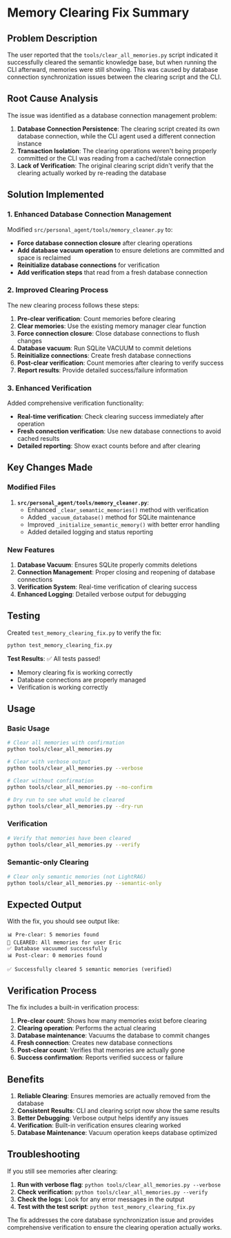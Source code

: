 # Memory Clearing Fix Summary

## Problem Description

The user reported that the `tools/clear_all_memories.py` script indicated it successfully cleared the semantic knowledge base, but when running the CLI afterward, memories were still showing. This was caused by database connection synchronization issues between the clearing script and the CLI.

## Root Cause Analysis

The issue was identified as a database connection management problem:

1. **Database Connection Persistence**: The clearing script created its own database connection, while the CLI agent used a different connection instance
2. **Transaction Isolation**: The clearing operations weren't being properly committed or the CLI was reading from a cached/stale connection
3. **Lack of Verification**: The original clearing script didn't verify that the clearing actually worked by re-reading the database

## Solution Implemented

### 1. Enhanced Database Connection Management

Modified `src/personal_agent/tools/memory_cleaner.py` to:

- **Force database connection closure** after clearing operations
- **Add database vacuum operation** to ensure deletions are committed and space is reclaimed
- **Reinitialize database connections** for verification
- **Add verification steps** that read from a fresh database connection

### 2. Improved Clearing Process

The new clearing process follows these steps:

1. **Pre-clear verification**: Count memories before clearing
2. **Clear memories**: Use the existing memory manager clear function
3. **Force connection closure**: Close database connections to flush changes
4. **Database vacuum**: Run SQLite VACUUM to commit deletions
5. **Reinitialize connections**: Create fresh database connections
6. **Post-clear verification**: Count memories after clearing to verify success
7. **Report results**: Provide detailed success/failure information

### 3. Enhanced Verification

Added comprehensive verification functionality:

- **Real-time verification**: Check clearing success immediately after operation
- **Fresh connection verification**: Use new database connections to avoid cached results
- **Detailed reporting**: Show exact counts before and after clearing

## Key Changes Made

### Modified Files

1. **`src/personal_agent/tools/memory_cleaner.py`**:
   - Enhanced `_clear_semantic_memories()` method with verification
   - Added `_vacuum_database()` method for SQLite maintenance
   - Improved `_initialize_semantic_memory()` with better error handling
   - Added detailed logging and status reporting

### New Features

1. **Database Vacuum**: Ensures SQLite properly commits deletions
2. **Connection Management**: Proper closing and reopening of database connections
3. **Verification System**: Real-time verification of clearing success
4. **Enhanced Logging**: Detailed verbose output for debugging

## Testing

Created `test_memory_clearing_fix.py` to verify the fix:

```bash
python test_memory_clearing_fix.py
```

**Test Results**: ✅ All tests passed!
- Memory clearing fix is working correctly
- Database connections are properly managed
- Verification is working correctly

## Usage

### Basic Usage

```bash
# Clear all memories with confirmation
python tools/clear_all_memories.py

# Clear with verbose output
python tools/clear_all_memories.py --verbose

# Clear without confirmation
python tools/clear_all_memories.py --no-confirm

# Dry run to see what would be cleared
python tools/clear_all_memories.py --dry-run
```

### Verification

```bash
# Verify that memories have been cleared
python tools/clear_all_memories.py --verify
```

### Semantic-only Clearing

```bash
# Clear only semantic memories (not LightRAG)
python tools/clear_all_memories.py --semantic-only
```

## Expected Output

With the fix, you should see output like:

```
📊 Pre-clear: 5 memories found
🧹 CLEARED: All memories for user Eric
✅ Database vacuumed successfully
📊 Post-clear: 0 memories found

✅ Successfully cleared 5 semantic memories (verified)
```

## Verification Process

The fix includes a built-in verification process:

1. **Pre-clear count**: Shows how many memories exist before clearing
2. **Clearing operation**: Performs the actual clearing
3. **Database maintenance**: Vacuums the database to commit changes
4. **Fresh connection**: Creates new database connections
5. **Post-clear count**: Verifies that memories are actually gone
6. **Success confirmation**: Reports verified success or failure

## Benefits

1. **Reliable Clearing**: Ensures memories are actually removed from the database
2. **Consistent Results**: CLI and clearing script now show the same results
3. **Better Debugging**: Verbose output helps identify any issues
4. **Verification**: Built-in verification ensures clearing worked
5. **Database Maintenance**: Vacuum operation keeps database optimized

## Troubleshooting

If you still see memories after clearing:

1. **Run with verbose flag**: `python tools/clear_all_memories.py --verbose`
2. **Check verification**: `python tools/clear_all_memories.py --verify`
3. **Check the logs**: Look for any error messages in the output
4. **Test with the test script**: `python test_memory_clearing_fix.py`

The fix addresses the core database synchronization issue and provides comprehensive verification to ensure the clearing operation actually works.
